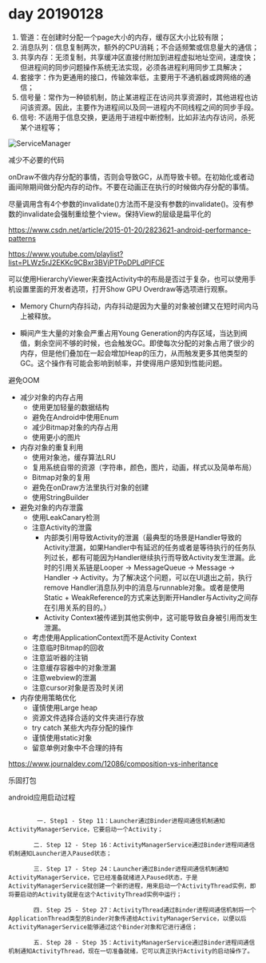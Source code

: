 # day 20190128

1. 管道：在创建时分配一个page大小的内存，缓存区大小比较有限；
2. 消息队列：信息复制两次，额外的CPU消耗；不合适频繁或信息量大的通信；
3. 共享内存：无须复制，共享缓冲区直接付附加到进程虚拟地址空间，速度快；但进程间的同步问题操作系统无法实现，必须各进程利用同步工具解决；
4. 套接字：作为更通用的接口，传输效率低，主要用于不通机器或跨网络的通信；
5. 信号量：常作为一种锁机制，防止某进程正在访问共享资源时，其他进程也访问该资源。因此，主要作为进程间以及同一进程内不同线程之间的同步手段。
6. 信号: 不适用于信息交换，更适用于进程中断控制，比如非法内存访问，杀死某个进程等；

![ServiceManager](http://gityuan.com/images/binder/prepare/IPC-Binder.jpg)

减少不必要的代码

onDraw不做内存分配的事情，否则会导致GC，从而导致卡顿。在初始化或者动画间隙期间做分配内存的动作。不要在动画正在执行的时候做内存分配的事情。

尽量调用含有4个参数的invalidate()方法而不是没有参数的invalidate()。没有参数的invalidate会强制重绘整个view。保持View的层级是扁平化的

https://www.csdn.net/article/2015-01-20/2823621-android-performance-patterns

https://www.youtube.com/playlist?list=PLWz5rJ2EKKc9CBxr3BVjPTPoDPLdPIFCE

可以使用HierarchyViewer来查找Activity中的布局是否过于复杂，也可以使用手机设置里面的开发者选项，打开Show GPU Overdraw等选项进行观察。

- Memory Churn内存抖动，内存抖动是因为大量的对象被创建又在短时间内马上被释放。

- 瞬间产生大量的对象会严重占用Young Generation的内存区域，当达到阀值，剩余空间不够的时候，也会触发GC。即使每次分配的对象占用了很少的内存，但是他们叠加在一起会增加Heap的压力，从而触发更多其他类型的GC。这个操作有可能会影响到帧率，并使得用户感知到性能问题。

避免OOM

- 减少对象的内存占用
  - 使用更加轻量的数据结构
  - 避免在Android中使用Enum
  - 减少Bitmap对象的内存占用
  - 使用更小的图片
- 内存对象的重复利用
  - 使用对象池，缓存算法LRU
  - 复用系统自带的资源（字符串，颜色，图片，动画，样式以及简单布局）
  - Bitmap对象的复用
  - 避免在onDraw方法里执行对象的创建
  - 使用StringBuilder
- 避免对象的内存泄露
  - 使用LeakCanary检测
  - 注意Activity的泄露
    - 内部类引用导致Activity的泄漏（最典型的场景是Handler导致的Activity泄漏，如果Handler中有延迟的任务或者是等待执行的任务队列过长，都有可能因为Handler继续执行而导致Activity发生泄漏。此时的引用关系链是Looper -> MessageQueue -> Message -> Handler -> Activity。为了解决这个问题，可以在UI退出之前，执行remove Handler消息队列中的消息与runnable对象。或者是使用Static + WeakReference的方式来达到断开Handler与Activity之间存在引用关系的目的。）
    - Activity Context被传递到其他实例中，这可能导致自身被引用而发生泄漏。
  - 考虑使用ApplicationContext而不是Activity Context
  - 注意临时Bitmap的回收
  - 注意监听器的注销
  - 注意缓存容器中的对象泄漏
  - 注意webview的泄漏
  - 注意cursor对象是否及时关闭
- 内存使用策略优化
  - 谨慎使用Large heap
  - 资源文件选择合适的文件夹进行存放
  - try catch 某些大内存分配的操作
  - 谨慎使用static对象
  - 留意单例对象中不合理的持有

https://www.journaldev.com/12086/composition-vs-inheritance

乐固打包

android应用启动过程
```

		一. Step1 - Step 11：Launcher通过Binder进程间通信机制通知ActivityManagerService，它要启动一个Activity；

       二. Step 12 - Step 16：ActivityManagerService通过Binder进程间通信机制通知Launcher进入Paused状态；
    
       三. Step 17 - Step 24：Launcher通过Binder进程间通信机制通知ActivityManagerService，它已经准备就绪进入Paused状态，于是ActivityManagerService就创建一个新的进程，用来启动一个ActivityThread实例，即将要启动的Activity就是在这个ActivityThread实例中运行；
    
       四. Step 25 - Step 27：ActivityThread通过Binder进程间通信机制将一个ApplicationThread类型的Binder对象传递给ActivityManagerService，以便以后ActivityManagerService能够通过这个Binder对象和它进行通信；
    
       五. Step 28 - Step 35：ActivityManagerService通过Binder进程间通信机制通知ActivityThread，现在一切准备就绪，它可以真正执行Activity的启动操作了。
       
```